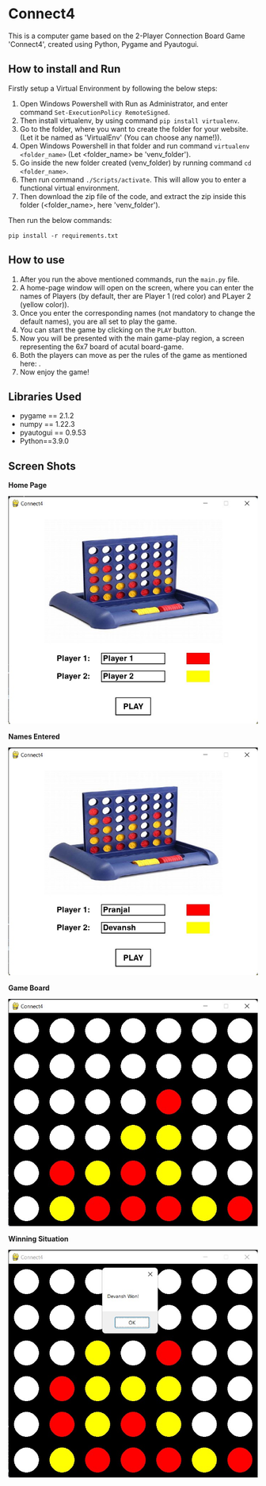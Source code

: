 # Connect4


This is a computer game based on the 2-Player Connection Board Game 'Connect4', created using Python, Pygame and Pyautogui.

## How to install and Run
Firstly setup a Virtual Environment by following the below steps:
1. Open Windows Powershell with Run as Administrator, and enter command ``` Set-ExecutionPolicy RemoteSigned ```.
2. Then install virtualenv, by using command ``` pip install virtualenv ```.
3. Go to the folder, where you want to create the folder for your website. (Let it be named as 'VirtualEnv' (You can choose any name!)).
4. Open Windows Powershell in that folder and run command ``` virtualenv <folder_name> ``` (Let <folder_name> be 'venv_folder').
5. Go inside the new folder created (venv_folder) by running command ``` cd <folder_name> ```.
6. Then run command ``` ./Scripts/activate ```. This will allow you to enter a functional virtual environment.
7. Then download the zip file of the code, and extract the zip inside this folder (<folder_name>, here 'venv_folder').


Then run the below commands:

```
pip install -r requirements.txt

```


## How to use
1. After you run the above mentioned commands, run the ```main.py``` file.
2. A home-page window will open on the screen, where you can enter the names of Players (by default, ther are Player 1 (red color) and PLayer 2 (yellow color)).
3. Once you enter the corresponding names (not mandatory to change the default names), you are all set to play the game.
4. You can start the game by clicking on the ```PLAY``` button.
5. Now you will be presented with the main game-play region, a screen representing the 6x7 board of acutal board-game.
6. Both the players can move as per the rules of the game as mentioned here: .
7. Now enjoy the game!


## Libraries Used

* pygame == 2.1.2
* numpy == 1.22.3
* pyautogui == 0.9.53
* Python==3.9.0


## Screen Shots

__Home Page__

![Home Page](project_assets/homepage.jpg)

__Names Entered__

![Names Entered](project_assets/NamesEntered.jpg)

__Game Board__

![Game Board](project_assets/GameBoard.jpg)

__Winning Situation__

![Winning Situation](project_assets/WinningSituation.jpg)
